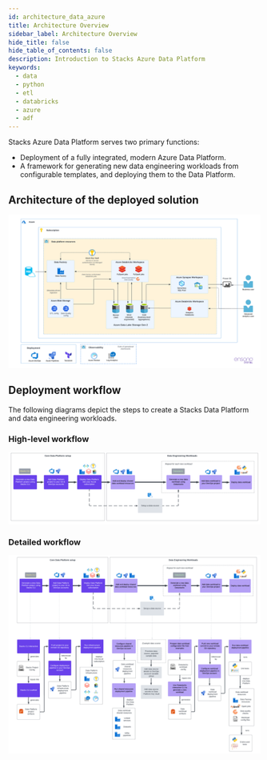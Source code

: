 ```yaml
---
id: architecture_data_azure
title: Architecture Overview
sidebar_label: Architecture Overview
hide_title: false
hide_table_of_contents: false
description: Introduction to Stacks Azure Data Platform
keywords:
  - data
  - python
  - etl
  - databricks
  - azure
  - adf
---
```


Stacks Azure Data Platform serves two primary functions:

* Deployment of a fully integrated, modern Azure Data Platform.
* A framework for generating new data engineering workloads from configurable templates, and deploying them to the Data Platform.

## Architecture of the deployed solution

![High-level architecture.png](../images/Stacks_Azure_Data_Platform-HLD.png)

## Deployment workflow

The following diagrams depict the steps to create a Stacks Data Platform and data engineering workloads.

### High-level workflow

![Stacks Data workflow - high-level](../images/stacks-data-workflow-high-level.png)

### Detailed workflow

![Stacks Data workflow - detailed](../images/stacks-data-workflow-full.png)
